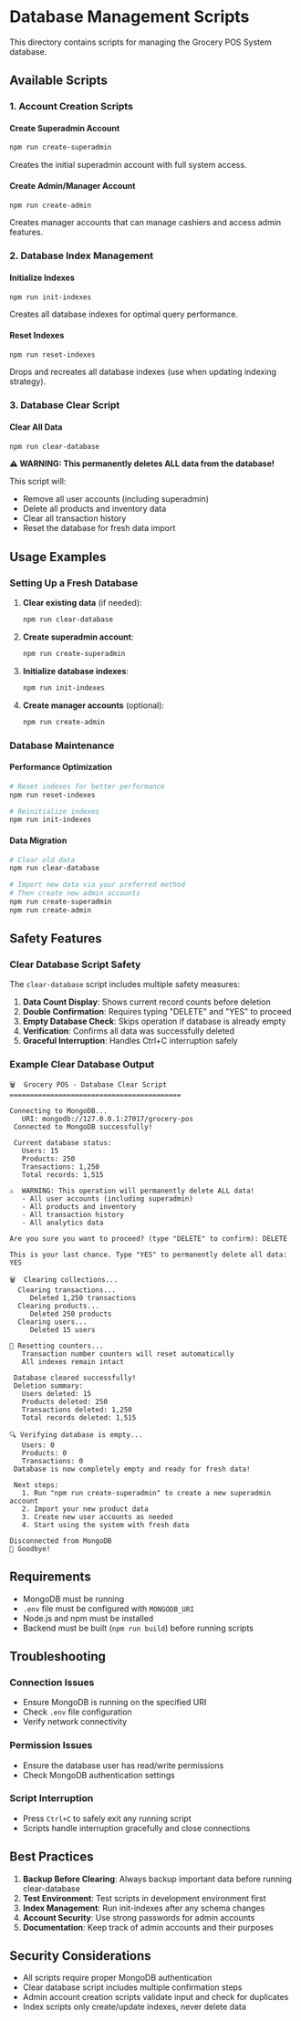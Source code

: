 # Database Management Scripts

This directory contains scripts for managing the Grocery POS System database.

## Available Scripts

### 1. Account Creation Scripts

#### Create Superadmin Account
```bash
npm run create-superadmin
```
Creates the initial superadmin account with full system access.

#### Create Admin/Manager Account
```bash
npm run create-admin
```
Creates manager accounts that can manage cashiers and access admin features.

### 2. Database Index Management

#### Initialize Indexes
```bash
npm run init-indexes
```
Creates all database indexes for optimal query performance.

#### Reset Indexes
```bash
npm run reset-indexes
```
Drops and recreates all database indexes (use when updating indexing strategy).

### 3. Database Clear Script

#### Clear All Data
```bash
npm run clear-database
```
**⚠️ WARNING: This permanently deletes ALL data from the database!**

This script will:
- Remove all user accounts (including superadmin)
- Delete all products and inventory data
- Clear all transaction history
- Reset the database for fresh data import

## Usage Examples

### Setting Up a Fresh Database

1. **Clear existing data** (if needed):
   ```bash
   npm run clear-database
   ```

2. **Create superadmin account**:
   ```bash
   npm run create-superadmin
   ```

3. **Initialize database indexes**:
   ```bash
   npm run init-indexes
   ```

4. **Create manager accounts** (optional):
   ```bash
   npm run create-admin
   ```

### Database Maintenance

#### Performance Optimization
```bash
# Reset indexes for better performance
npm run reset-indexes

# Reinitialize indexes
npm run init-indexes
```

#### Data Migration
```bash
# Clear old data
npm run clear-database

# Import new data via your preferred method
# Then create new admin accounts
npm run create-superadmin
npm run create-admin
```

## Safety Features

### Clear Database Script Safety

The `clear-database` script includes multiple safety measures:

1. **Data Count Display**: Shows current record counts before deletion
2. **Double Confirmation**: Requires typing "DELETE" and "YES" to proceed
3. **Empty Database Check**: Skips operation if database is already empty
4. **Verification**: Confirms all data was successfully deleted
5. **Graceful Interruption**: Handles Ctrl+C interruption safely

### Example Clear Database Output

```
🗑️  Grocery POS - Database Clear Script
==========================================

Connecting to MongoDB...
   URI: mongodb://127.0.0.1:27017/grocery-pos
 Connected to MongoDB successfully!

 Current database status:
   Users: 15
   Products: 250
   Transactions: 1,250
   Total records: 1,515

⚠️  WARNING: This operation will permanently delete ALL data!
   - All user accounts (including superadmin)
   - All products and inventory
   - All transaction history
   - All analytics data

Are you sure you want to proceed? (type "DELETE" to confirm): DELETE

This is your last chance. Type "YES" to permanently delete all data: YES

🗑️  Clearing collections...
  Clearing transactions...
     Deleted 1,250 transactions
  Clearing products...
     Deleted 250 products
  Clearing users...
     Deleted 15 users

🔄 Resetting counters...
   Transaction number counters will reset automatically
   All indexes remain intact

 Database cleared successfully!
 Deletion summary:
   Users deleted: 15
   Products deleted: 250
   Transactions deleted: 1,250
   Total records deleted: 1,515

🔍 Verifying database is empty...
   Users: 0
   Products: 0
   Transactions: 0
 Database is now completely empty and ready for fresh data!

 Next steps:
   1. Run "npm run create-superadmin" to create a new superadmin account
   2. Import your new product data
   3. Create new user accounts as needed
   4. Start using the system with fresh data

Disconnected from MongoDB
👋 Goodbye!
```

## Requirements

- MongoDB must be running
- `.env` file must be configured with `MONGODB_URI`
- Node.js and npm must be installed
- Backend must be built (`npm run build`) before running scripts

## Troubleshooting

### Connection Issues
- Ensure MongoDB is running on the specified URI
- Check `.env` file configuration
- Verify network connectivity

### Permission Issues
- Ensure the database user has read/write permissions
- Check MongoDB authentication settings

### Script Interruption
- Press `Ctrl+C` to safely exit any running script
- Scripts handle interruption gracefully and close connections

## Best Practices

1. **Backup Before Clearing**: Always backup important data before running clear-database
2. **Test Environment**: Test scripts in development environment first
3. **Index Management**: Run init-indexes after any schema changes
4. **Account Security**: Use strong passwords for admin accounts
5. **Documentation**: Keep track of admin accounts and their purposes

## Security Considerations

- All scripts require proper MongoDB authentication
- Clear database script includes multiple confirmation steps
- Admin account creation scripts validate input and check for duplicates
- Index scripts only create/update indexes, never delete data